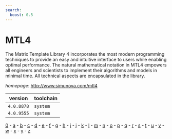 ```yaml
---
search:
  boost: 0.5
---
```

# MTL4

The Matrix Template Library 4 incorporates the most modern programming techniques  to provide an easy and intuitive interface to users while enabling optimal performance. The natural  mathematical notation in MTL4 empowers all engineers and scientists to implement their algorithms and  models in minimal time. All technical aspects are encapsulated in the library.

*homepage*: <http://www.simunova.com/mtl4>

version | toolchain
--------|----------
``4.0.8878`` | ``system``
``4.0.9555`` | ``system``

[0](../0/index.md) - [a](../a/index.md) - [b](../b/index.md) - [c](../c/index.md) - [d](../d/index.md) - [e](../e/index.md) - [f](../f/index.md) - [g](../g/index.md) - [h](../h/index.md) - [i](../i/index.md) - [j](../j/index.md) - [k](../k/index.md) - [l](../l/index.md) - [m](../m/index.md) - [n](../n/index.md) - [o](../o/index.md) - [p](../p/index.md) - [q](../q/index.md) - [r](../r/index.md) - [s](../s/index.md) - [t](../t/index.md) - [u](../u/index.md) - [v](../v/index.md) - [w](../w/index.md) - [x](../x/index.md) - [y](../y/index.md) - [z](../z/index.md)

